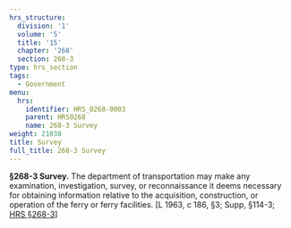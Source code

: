 ```yaml
---
hrs_structure:
  division: '1'
  volume: '5'
  title: '15'
  chapter: '268'
  section: 268-3
type: hrs_section
tags:
  - Government
menu:
  hrs:
    identifier: HRS_0268-0003
    parent: HRS0268
    name: 268-3 Survey
weight: 21030
title: Survey
full_title: 268-3 Survey
---
```

**§268-3 Survey.** The department of transportation may make any examination, investigation, survey, or reconnaissance it deems necessary for obtaining information relative to the acquisition, construction, or operation of the ferry or ferry facilities. [L 1963, c 186, §3; Supp, §114-3; [HRS §268-3](/title-15/chapter-268/section-268-3/)]